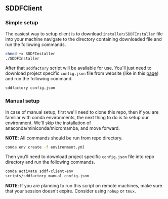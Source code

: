 ## SDDFClient

### Simple setup
The easiest way to setup client is to download `installer/SDDFInstaller` file into your machine navigate to the directory containing downloaded file and run the following commands.
```bash
chmod +x SDDFInstaller
./SDDFInstaller
```
After that `sddfactory` script will be available for use. You'll just need to download project specific `config.json` file from website (like in this [page](https://sddfactory.cloud/projects/dft-energy)) and run the following command.
```bash
sddfactory config.json
```

### Manual setup
In case of manual setup, first we'll need to clone this repo, then if you are familiar with conda environments, the next thing to do is to setup our environment. We'll skip the installation of anaconda/miniconda/micromamba, and move forward. 

**NOTE**: All commands should be run from repo directory.
```bash
conda env create -f environment.yml
```
Then you'll need to download project specific `config.json` file into repo directory and run the following commands.
```bash
conda activate sddf-client-env
scripts/sddfactory_manual config.json
```

**NOTE**: If you are planning to run this script on remote machines, make sure that your session doesn't expire. Consider using `nohup` or `tmux`.
